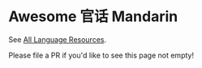 # Awesome 官话  Mandarin

See [All Language Resources](https://www.alllanguageresources.com/resources/mandarin-chinese).

Please file a PR if you'd like to see this page not empty!